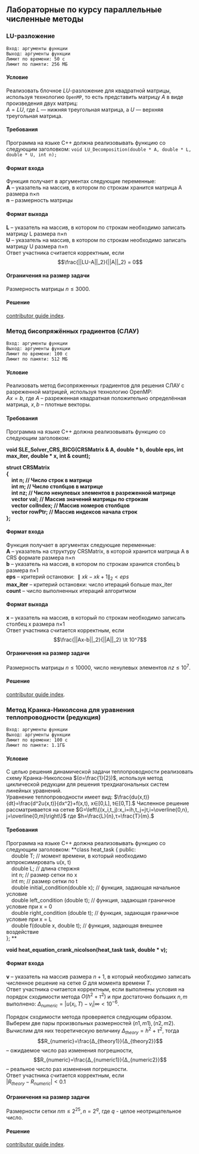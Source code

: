 ## Лабораторные по курсу параллельные численные методы

### LU-разложение
	Вход: аргументы функции
	Выход: аргументы функции
	Лимит по времени: 50 с
	Лимит по памяти: 256 МБ
#### Условие
Реализовать блочное $LU$-разложение для квадратной матрицы, используя технологию `OpenMP`, то есть представить матрицу $A$ в виде произведения двух матриц:  
$A=LU$, где $L$ — нижняя треугольная матрица, а $U$ — верхняя треугольная матрица.
#### Требования
Программа на языке C++ должна реализовывать функцию со следующим заголовком:
`void LU_Decomposition(double * A, double * L, double * U, int n);`
#### Формат входа
Функция получает в аргументах следующие переменные:  
**A** – указатель на массив, в котором по строкам хранится матрица A размера n×n  
**n** – размерность матрицы
#### Формат выхода
**L** – указатель на массив, в котором по строкам необходимо записать матрицу L размера n×n  
**U** – указатель на массив, в котором по строкам необходимо записать матрицу U размера n×n  
Ответ участника считается корректным, если $$\frac{||LU-A||_2}{||A||_2} = 0$$
#### Ограничения на размер задачи
Размерность матрицы $n≤3000.$
#### Решение 
[contributor guide index](https://github.com/Azure/azure-content/blob/master/contributor-guide/contributor-guide-index.md).

### Метод бисопряжённых градиентов (СЛАУ)
	Вход: аргументы функции
	Выход: аргументы функции
	Лимит по времени: 100 с
	Лимит по памяти: 512 МБ
#### Условие
Реализовать метод бисопряженных градиентов для решения СЛАУ с разреженной матрицей, используя технологию OpenMP:  
$Ax=b$, где $A$ – разреженная квадратная положительно определённая матрица, $x, b$ – плотные векторы.
#### Требования
Программа на языке C++ должна реализовывать функцию со следующим заголовком:

**void SLE_Solver_CRS_BICG(CRSMatrix & A, double * b, double eps, int max_iter, double * x, int & count);**

**struct CRSMatrix  
{  
 int n; // Число строк в матрице  
 int m; // Число столбцов в матрице  
 int nz; // Число ненулевых элементов в разреженной матрице  
 vector  val; // Массив значений матрицы по строкам  
 vector  colIndex; // Массив номеров столбцов  
 vector  rowPtr; // Массив индексов начала строк  
};**
#### Формат входа
Функция получает в аргументах следующие переменные:  
**A** – указатель на структуру CRSMatrix, в которой хранится матрица A в CRS формате размера n×n  
**b** – указатель на массив, в котором по строкам хранится столбец b размера n×1  
**eps** – критерий остановки: $∥xk−xk+1∥_2<eps$  
**max_iter** – критерий остановки: число итераций больше max_iter  
**count** – число выполненных итераций алгоритмом
#### Формат выхода
**x** – указатель на массив, в который по строкам необходимо записать столбец x размера n×1  
Ответ участника считается корректным, если $$\frac{||Ax-b||_2}{||A||_2} \lt 10^7$$
#### Ограничения на размер задачи
Размерность матрицы $n≤10000$, число ненулевых элементов $nz≤10^7$.
#### Решение 
[contributor guide index](https://github.com/Azure/azure-content/blob/master/contributor-guide/contributor-guide-index.md).

### Метод Кранка-Николсона для уравнения теплопроводности (редукция)
	Вход: аргументы функции
	Выход: аргументы функции
	Лимит по времени: 100 с
	Лимит по памяти: 1.1ГБ
#### Условие
С целью решения динамической задачи теплопроводности реализовать схему Кранка-Николсона $(σ=\frac{1}{2})$, используя метод циклической редукции для решения трехдиагональных систем линейных уравнений.  
Уравнение теплопроводности имеет вид:
$\frac{du(x,t)}{dt}=\frac{d^2u(x,t)}{dx^2}+f(x,t), x∈[0,L], t∈[0,T].$
Численное решение рассматривается на сетке
$G=\left\{(x_i,t_j):x_i=ih,t_j=jτ,i=\overline{0,n}, j=\overline{0,m}\right\}$
где $h=\frac{L}{n},τ=\frac{T}{m}.$
#### Требования
Программа на языке C++ должна реализовывать функцию со следующим заголовком:
**class heat_task {
public:  
 double T; // момент времени, в который необходимо аппроксимировать u(x, t)  
 double L; // длина стержня  
 int n; // размер сетки по x  
 int m; // размер сетки по t  
 double initial_condition(double x); // функция, задающая начальное условие  
 double left_condition (double t); // функция, задающая граничное условие при x = 0  
 double right_condition (double t); // функция, задающая граничное условие при x = L  
 double f(double x, double t); // функция, задающая внешнее воздействие  
}; **

**void heat_equation_crank_nicolson(heat_task task, double * v);**
#### Формат входа

**v**  – указатель на массив размера  $n+1$, в который необходимо записать численное решение на сетке  $G$ для момента времени  $T$.  
Ответ участника считается корректным, если выполнены условия на порядок сходимости метода  $O(h^2+τ^2)$  и при достаточно больших  $n,m$  выполнено:  $Δ_{numeric}=|u(x_i,T)−v_i|∞<10^{−6}.$

Порядок сходимости метода проверяется следующим образом. Выберем две пары произвольных размерностей  $(n1,m1),(n2,m2)$. Вычислим для них теоретическую величину  $Δ_{theory}=h^2+τ^2$, тогда  
$$R_{numeric}=\frac{Δ_{theory1}}{Δ_{theory2}}$$– ожидаемое число раз изменения погрешности,$$R_{numeric}=\frac{Δ_{numeric1}}{Δ_{numeric2}}$$– реальное число раз изменения погрешности.  
Ответ участника считается корректным, если  
$|R_{theory}−R_{numeric}|<0.1$
#### Ограничения на размер задачи
Размерности сетки $nm≤2^{25}, n=2^q,$ где $q$ - целое неотрицательное число.
#### Решение 
[contributor guide index](https://github.com/Azure/azure-content/blob/master/contributor-guide/contributor-guide-index.md).